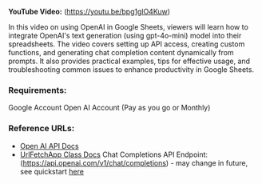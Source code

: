 **YouTube Video:** (https://youtu.be/bpg1glO4Kuw) 

In this video on using OpenAI in Google Sheets, viewers will learn how to integrate OpenAI's text generation (using gpt-4o-mini) model into their spreadsheets. The video covers setting up API access, creating custom functions, and generating chat completion content dynamically from prompts. It also provides practical examples, tips for effective usage, and troubleshooting common issues to enhance productivity in Google Sheets.

### Requirements:
Google Account
Open AI Account (Pay as you go or Monthly)

### Reference URLs:
* [Open AI API Docs](https://platform.openai.com/docs/api-reference/introduction) 
* [UrlFetchApp Class Docs](https://developers.google.com/apps-script/reference/url-fetch/url-fetch-app) 
Chat Completions API Endpoint: (https://api.openai.com/v1/chat/completions) - may change in future, see quickstart [here](https://platform.openai.com/docs/quickstart)
